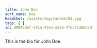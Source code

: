 ```yaml
---
title: John Doe
sort_name: Doe
headshot: /assets/img/random/83.jpg
tags: [ ]
id: d8946daf-c01a-43ea-a2ea-4fe341a8db7d
---
```

This is the bio for John Doe.